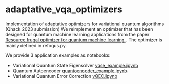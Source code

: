 # adaptative_vqa_optimizers
Implementation of adaptative optimizers for variational quantum algorithms (Qhack 2023 submission)
We reimplement an optimizer that has been designed for quantum machine learning applications from the paper [Resource frugal optimizer for quantum machine learning
](https://arxiv.org/abs/2211.04965). The optimizer is mainly defined in refoqus.py.


We provide 3 application examples as notebooks:
* Variational Quantum State Eigensolver [vqse_example.ipynb](https://github.com/chMoussa/adaptative_vqa_optimizers/blob/main/vqse_example.ipynb)
* Quantum Autoencoder [quantoencoder_example.ipynb](https://github.com/chMoussa/adaptative_vqa_optimizers/blob/main/quantoencoder_example.ipynb)
* Variational Quantum Error Correction [vQEC.ipynb](https://github.com/chMoussa/adaptative_vqa_optimizers/blob/main/vQEC.ipynb)

